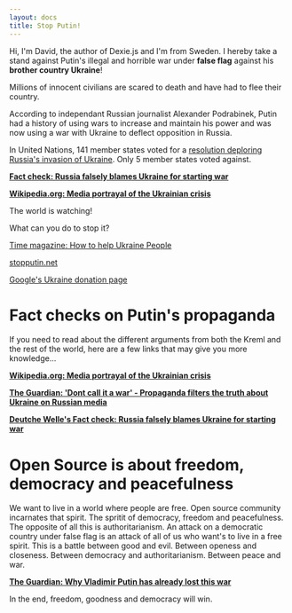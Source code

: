 ```yaml
---
layout: docs
title: Stop Putin!
---
```


Hi, I'm David, the author of Dexie.js and I'm from Sweden. I hereby take a stand against Putin's illegal and horrible war under **false flag** against his **brother country Ukraine**!

Millions of innocent civilians are scared to death and have had to flee their country.

According to independant Russian journalist Alexander Podrabinek, Putin had a history of using wars to increase and maintain his power and was now using a war with Ukraine to deflect opposition in Russia.

In United Nations, 141 member states voted for a [resolution deploring Russia's invasion of Ukraine](https://news.un.org/en/story/2022/03/1113152). Only 5 member states voted against.

**[Fact check: Russia falsely blames Ukraine for starting war](https://www.dw.com/en/fact-check-russia-falsely-blames-ukraine-for-starting-war/a-60999948)**

**[Wikipedia.org: Media portrayal of the Ukrainian crisis](https://en.wikipedia.org/wiki/Media_portrayal_of_the_Ukrainian_crisis)**

The world is watching!

What can you do to stop it?

[Time magazine: How to help Ukraine People](https://time.com/6151353/how-to-help-ukraine-people/)

[stopputin.net](https://www.stopputin.net)

[Google's Ukraine donation page](https://www.google.org/ukraine-relief/)

# Fact checks on Putin's propaganda

If you need to read about the different arguments from both the Kreml and the rest of the world, here are a few links that may give you more knowledge...

**[Wikipedia.org: Media portrayal of the Ukrainian crisis](https://en.wikipedia.org/wiki/Media_portrayal_of_the_Ukrainian_crisis)**

**[The Guardian: 'Dont call it a war' - Propaganda filters the truth about Ukraine on Russian media](https://www.theguardian.com/world/2022/feb/26/propaganda-filters-truth-ukraine-war-russian-media)**

**[Deutche Welle's Fact check: Russia falsely blames Ukraine for starting war](https://www.dw.com/en/fact-check-russia-falsely-blames-ukraine-for-starting-war/a-60999948)**

# Open Source is about freedom, democracy and peacefulness

We want to live in a world where people are free. Open source community incarnates that spirit. The spritit of democracy, freedom and peacefulness. The opposite of all this is authoritarianism. An attack on a democratic country under false flag is an attack of all of us who want's to live in a free spirit. This is a battle between good and evil. Between openess and closeness. Between democracy and authoritarianism. Between peace and war.

**[The Guardian: Why Vladimir Putin has already lost this war](https://www.theguardian.com/commentisfree/2022/feb/28/vladimir-putin-war-russia-ukraine)**

In the end, freedom, goodness and democracy will win.
